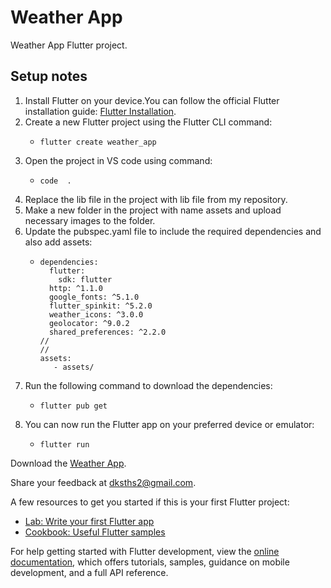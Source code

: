 # Weather App

Weather App Flutter project.

## Setup notes
1. Install Flutter on your device.You can follow the official Flutter installation guide: [Flutter Installation](https://docs.flutter.dev/get-started/install).
2. Create a new Flutter project using the Flutter CLI command:
   -     flutter create weather_app
4. Open the project in VS code using command:
   -     code  .
6. Replace the lib file in the project with lib file from my repository.
7. Make a new folder in the project with name assets and upload necessary images to the folder.
8. Update the pubspec.yaml file to include the required dependencies and also add assets:
   -     dependencies:
           flutter:
             sdk: flutter
           http: ^1.1.0
           google_fonts: ^5.1.0
           flutter_spinkit: ^5.2.0
           weather_icons: ^3.0.0
           geolocator: ^9.0.2
           shared_preferences: ^2.2.0
         //
         //
         assets:
            - assets/
 9. Run the following command to download the dependencies:
    -     flutter pub get
10. You can now run the Flutter app on your preferred device or emulator:
    -     flutter run

  


Download the [Weather App](https://drive.google.com/file/d/1zuOpdIFX-As6-2qTLZEVfjSRgTwGK5Sc/view?usp=drive_link).

Share your feedback at dksths2@gmail.com.


A few resources to get you started if this is your first Flutter project:

- [Lab: Write your first Flutter app](https://docs.flutter.dev/get-started/codelab)
- [Cookbook: Useful Flutter samples](https://docs.flutter.dev/cookbook)

For help getting started with Flutter development, view the
[online documentation](https://docs.flutter.dev/), which offers tutorials,
samples, guidance on mobile development, and a full API reference.
